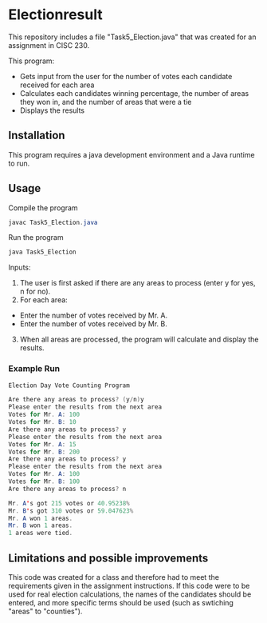 # Electionresult
This repository includes a file "Task5_Election.java" that was created for an assignment in CISC 230.

This program: 
- Gets input from the user for the number of votes each candidate received for each area
- Calculates each candidates winning percentage, the number of areas they won in, and the number of areas that were a tie
- Displays the results

## Installation
This program requires a java development environment and a Java runtime to run. 

## Usage
Compile the program
```java
javac Task5_Election.java
```
Run the program
```java
java Task5_Election
```

Inputs:

1. The user is first asked if there are any areas to process (enter y for yes, n for no).
2. For each area:
- Enter the number of votes received by Mr. A.
-  Enter the number of votes received by Mr. B.
3. When all areas are processed, the program will calculate and display the results.

### Example Run
```java
Election Day Vote Counting Program

Are there any areas to process? (y/n)y  
Please enter the results from the next area  
Votes for Mr. A: 100  
Votes for Mr. B: 10   
Are there any areas to process? y  
Please enter the results from the next area  
Votes for Mr. A: 15  
Votes for Mr. B: 200  
Are there any areas to process? y  
Please enter the results from the next area  
Votes for Mr. A: 100  
Votes for Mr. B: 100  
Are there any areas to process? n  

Mr. A's got 215 votes or 40.95238%  
Mr. B's got 310 votes or 59.047623%  
Mr. A won 1 areas.  
Mr. B won 1 areas.  
1 areas were tied.  
```
## Limitations and possible improvements 
This code was created for a class and therefore had to meet the requirements given in the assignment instructions. If this code were to be used for real election calculations, the names of the candidates should be entered, and more specific terms should be used (such as swtiching "areas" to "counties").
